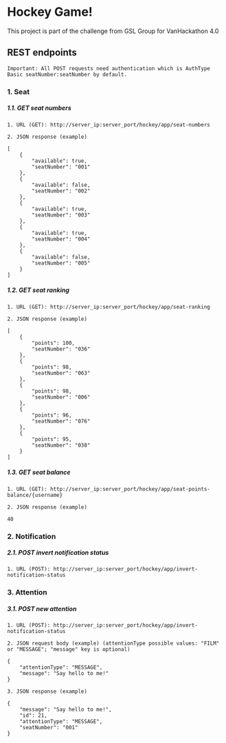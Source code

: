 # Hockey Game!
This project is part of the challenge from GSL Group for VanHackathon 4.0

## REST endpoints
	Important: All POST requests need authentication which is AuthType Basic seatNumber:seatNumber by default.

### 1. Seat

##### 1.1. GET seat numbers
	1. URL (GET): http://server_ip:server_port/hockey/app/seat-numbers

	2. JSON response (example)

```
[
	{
		"available": true,
		"seatNumber": "001"
	},
	{
		"available": false,
		"seatNumber": "002"
	},
	{
		"available": true,
		"seatNumber": "003"
	},
	{
		"available": true,
		"seatNumber": "004"
	},
	{
		"available": false,
		"seatNumber": "005"
	}
]
```

##### 1.2. GET seat ranking
	1. URL (GET): http://server_ip:server_port/hockey/app/seat-ranking

	2. JSON response (example)

```
[
	{
		"points": 100,
		"seatNumber": "036"
	},
	{
		"points": 98,
		"seatNumber": "063"
	},
	{
		"points": 98,
		"seatNumber": "006"
	},
	{
		"points": 96,
		"seatNumber": "076"
	},
	{
		"points": 95,
		"seatNumber": "038"
	}
]
```

##### 1.3. GET seat balance
	1. URL (GET): http://server_ip:server_port/hockey/app/seat-points-balance/{username}

	2. JSON response (example)

```
40
```

### 2. Notification

##### 2.1. POST invert notification status
	1. URL (POST): http://server_ip:server_port/hockey/app/invert-notification-status

### 3. Attention

##### 3.1. POST new attention
	1. URL (POST): http://server_ip:server_port/hockey/app/invert-notification-status

	2. JSON request body (example) (attentionType possible values: "FILM" or "MESSAGE"; "message" key is optional)

```
{
	"attentionType": "MESSAGE",
	"message": "Say hello to me!"
}
```

	3. JSON response (example)
	
```
{
    "message": "Say hello to me!",
    "id": 21,
    "attentionType": "MESSAGE",
    "seatNumber": "001"
}
```